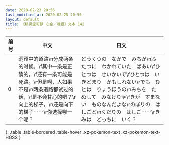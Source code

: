 ```yaml
---
date: 2020-02-23 20:56
last_modified_at: 2020-02-25 20:50
layout: default
title: 《精灵宝可梦 心金／魂银》文本 142
---
```

| 编号 | 中文 | 日文 |
| ---- | ---- | ---- |
| 0 | 洞窟中的道路\n分成两条的时候。\f其中一条是正确的，\f还有一条可能是死路。\r但是啊，人如果不是\n两条道路都试过的话，\f是不会甘心的吧？\r向上的梯子，\n还是向下的梯子⋯⋯\r你选择哪一个呢？ | どうくつの　なかで　みちが\nふたつに　わかれていた　ばあい\fひとつは　せいかいで\fひとつは　いきどまり　かもしれない\rでも　ひとは　りょうほうの\nみちを　ためして　みなけりゃ\fきが　すまない　ものなんだよな\rのぼりの　はしごと\nくだりの　はしご⋯⋯\rきみは　どっちに　いく？ |
{: .table .table-bordered .table-hover .xz-pokemon-text .xz-pokemon-text-HGSS }